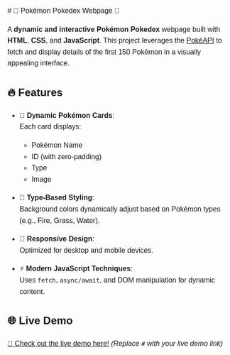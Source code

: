 <div style="font-family: 'Arial', sans-serif; font-size: 16px; line-height: 1.6;">
# 🌟 Pokémon Pokedex Webpage 🌟  

A **dynamic and interactive Pokémon Pokedex** webpage built with **HTML**, **CSS**, and **JavaScript**. This project leverages the [PokéAPI](https://pokeapi.co/) to fetch and display details of the first 150 Pokémon in a visually appealing interface.  

## 🔥 Features  

- 🐾 **Dynamic Pokémon Cards**:  
  Each card displays:  
  - Pokémon Name  
  - ID (with zero-padding)  
  - Type  
  - Image  

- 🎨 **Type-Based Styling**:  
  Background colors dynamically adjust based on Pokémon types (e.g., Fire, Grass, Water).  

- 📱 **Responsive Design**:  
  Optimized for desktop and mobile devices.  

- ⚡ **Modern JavaScript Techniques**:  
  Uses `fetch`, `async/await`, and DOM manipulation for dynamic content.  

## 🌐 Live Demo  

[🔗 Check out the live demo here!](#) *(Replace `#` with your live demo link)*  

</div>